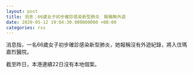 ```yaml
---
layout: post
title: 消息：66歲女子初步確診感染新型肺炎　報稱無外遊
date: 2020-05-12 19:04:30.000000000 +08:00
categories: rss
---
```


消息指，一名66歲女子初步確診感染新型肺炎，她報稱沒有外遊紀錄，將入住瑪嘉烈醫院。

截至昨日，本港連續22日沒有本地個案。

